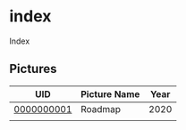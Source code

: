 # index
Index


## Pictures

| UID        | Picture Name | Year |
|------------|--------------|------|
| [0000000001](./0000000001/README.md) | Roadmap | 2020 |
|            |              |      |
